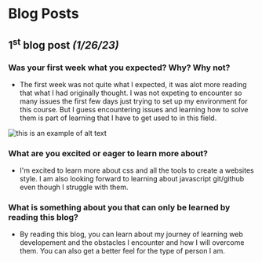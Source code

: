 # Blog Posts
## 1<sup>st</sup> blog post *(1/26/23)*  <!--used super tag and ** for italics -->
### Was your first week what you expected? Why? Why not?
- The first week was not quite what I expected, it was alot more reading that what I had originally thought.  I was not expeting to encounter so many issues the first few days just trying to set up my environment for this course. But I guess encountering issues and learning how to solve them is part of learning that I have to get used to in this field. 
 
![this is an example of alt text](https://media1.giphy.com/media/4no7ul3pa571e/giphy.gif?cid=790b7611cfe5891cd0b1c7f7d4df8f2d4367c86b35d110c4&rid=giphy.gif&ct=g)
  
  
### What are you excited or eager to learn more about?
- I'm excited to learn more about css and all the tools to create a websites style. I am also looking forward to learning about javascript git/github even though I struggle with them.

### What is something about you that can only be learned by reading this blog?
- By reading this blog, you can learn about my journey of learning web developement and the obstacles I encounter and how I will overcome them. You can also get a better feel for the type of person I am.
